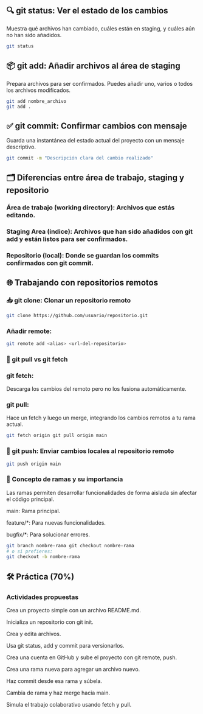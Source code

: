 ## 🔍 git status: Ver el estado de los cambios
Muestra qué archivos han cambiado, cuáles están en staging, y cuáles aún no han sido añadidos.

```bash 
git status
```

## 📦 git add: Añadir archivos al área de staging
Prepara archivos para ser confirmados. Puedes añadir uno, varios o todos los archivos modificados.

```bash 
git add nombre_archivo 
git add . 
```

## ✅ git commit: Confirmar cambios con mensaje
Guarda una instantánea del estado actual del proyecto con un mensaje descriptivo.

```bash 
git commit -m "Descripción clara del cambio realizado" 
```

## 🗂️ Diferencias entre área de trabajo, staging y repositorio
### Área de trabajo (working directory): Archivos que estás editando.

### Staging Area (índice): Archivos que han sido añadidos con git add y están listos para ser confirmados.

### Repositorio (local): Donde se guardan los commits confirmados con git commit.

## 🌐 Trabajando con repositorios remotos
### 📥 git clone: Clonar un repositorio remoto
```bash 
git clone https://github.com/usuario/repositorio.git 
```

### Añadir remote:
```bash
git remote add <alias> <url-del-repositorio>
```

### 🔄 git pull vs git fetch
### git fetch: 
Descarga los cambios del remoto pero no los fusiona automáticamente.

### git pull: 
Hace un fetch y luego un merge, integrando los cambios remotos a tu rama actual.

```bash 
git fetch origin git pull origin main 
```

### 🚀 git push: Enviar cambios locales al repositorio remoto
```bash 
git push origin main 
```

### 🌱 Concepto de ramas y su importancia
Las ramas permiten desarrollar funcionalidades de forma aislada sin afectar el código principal.

main: Rama principal.

feature/*: Para nuevas funcionalidades.

bugfix/*: Para solucionar errores.

```bash 
git branch nombre-rama git checkout nombre-rama 
# o si prefieres:
git checkout -b nombre-rama
```

## 🛠️ Práctica (70%)
### Actividades propuestas
Crea un proyecto simple con un archivo README.md.

Inicializa un repositorio con git init.

Crea y edita archivos.

Usa git status, add y commit para versionarlos.

Crea una cuenta en GitHub y sube el proyecto con git remote, push.

Crea una rama nueva para agregar un archivo nuevo.

Haz commit desde esa rama y súbela.

Cambia de rama y haz merge hacia main.

Simula el trabajo colaborativo usando fetch y pull.

